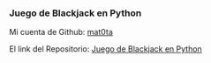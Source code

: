### Juego de Blackjack en Python

Mi cuenta de Github: [mat0ta](https://github.com/mat0ta/)

El link del Repositorio: [Juego de Blackjack en Python](https://github.com/mat0ta/blackjack/)
